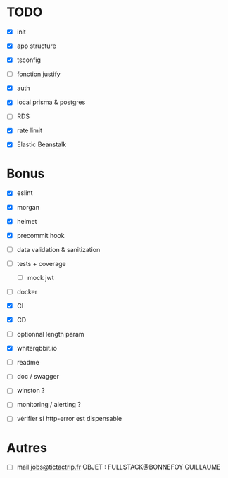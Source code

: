 # TODO

- [x] init
- [x] app structure
- [x] tsconfig
- [ ] fonction justify
- [x] auth
- [x] local prisma & postgres
- [ ] RDS
- [x] rate limit
- [x] Elastic Beanstalk


# Bonus

- [x] eslint
- [x] morgan
- [x] helmet
- [x] precommit hook
- [ ] data validation & sanitization
- [ ] tests + coverage
  - [ ] mock jwt
- [ ] docker
- [x] CI
- [x] CD
- [ ] optionnal length param
- [x] whiterqbbit.io
- [ ] readme
- [ ] doc / swagger
- [ ] winston ?
- [ ] monitoring / alerting ?
- [ ] vérifier si http-error est dispensable


# Autres

- [ ] mail jobs@tictactrip.fr    OBJET : FULLSTACK@BONNEFOY GUILLAUME